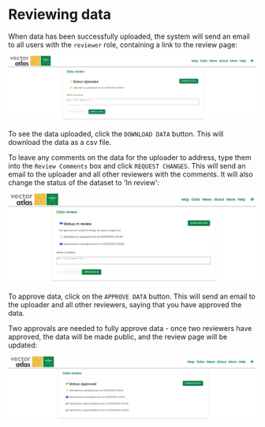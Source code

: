# Reviewing data

When data has been successfully uploaded, the system will send an email to all users with the `reviewer` role, containing a link to the review page:

![Review page](review.png)

To see the data uploaded, click the `DOWNLOAD DATA` button. This will download the data as a csv file.

To leave any comments on the data for the uploader to address, type them into the `Review Comments` box and click `REQUEST CHANGES`. This will send an email to the uploader and all other reviewers with the comments. It will also change the status of the dataset to 'In review':

![Review page In review](reviewed.png)

To approve data, click on the `APPROVE DATA` button. This will send an email to the uploader and all other reviewers, saying that you have approved the data.

Two approvals are needed to fully approve data - once two reviewers have approved, the data will be made public, and the review page will be updated:

![Review page Approved](approved.png)
